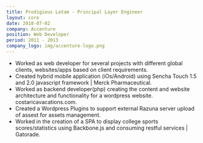 ```yaml
---
title: Prodigious Latam - Principal Layer Engineer
layout: core
date: 2018-07-02
company: Accenture
position: Web Developer
period: 2011 - 2013
company_logo: img/accenture-logo.png
---
```

<ul>
    <li>
        Worked as web developer for several projects with different global clients, websites/apps based on client requirements.
    </li>
    <li>
        Created hybrid mobile application (iOs/Android) using Sencha Touch 1.5 and 2.0 javascript framework | Merck Pharmaceutical.
    </li>
    <li>
        Worked as backend developer(php) creating the content and website architecture and functionality for a wordpress website. costaricavacations.com.
    </li>
    <li>
        Created a Wordpress Plugins to support external Razuna server upload of assest for assets management.
    </li>
    <li>
        Worked in the creation of a SPA to display college sports scores/statistics using Backbone.js and consuming restful services | Gatorade.
    </li>
</ul>